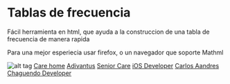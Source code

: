 # Tablas de frecuencia
Fácil  herramienta en html, que ayuda a la construccion de una tabla de frecuencia de manera rapida

Para una mejor esperiecia usar firefox, o un navegador que soporte Mathml


![alt tag](https://raw.githubusercontent.com/carlos19932001/tabla-de-frecuencias-estadistica/master/preview.png)
[Care home](http://adivantus.com/)
[Adivantus](http://adivantus.com/)
[Senior Care](http://adivantus.com/)
[iOS Developer](http://adivantus.com/)
[Carlos Aandres Chaguendo Developer](http://adivantus.com/)
